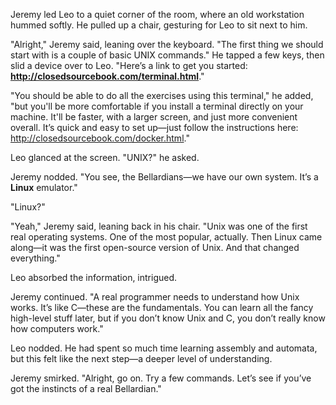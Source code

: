 

Jeremy led Leo to a quiet corner of the room, where an old workstation hummed softly. He pulled up a chair, gesturing for Leo to sit next to him.  

"Alright," Jeremy said, leaning over the keyboard. "The first thing we should start with is a couple of basic UNIX commands." He tapped a few keys, then slid a device over to Leo. "Here’s a link to get you started: **http://closedsourcebook.com/terminal.html**."

"You should be able to do all the exercises using this terminal," he added, "but you'll be more comfortable if you install a terminal directly on your machine. It'll be faster, with a larger screen, and just more convenient overall. It’s quick and easy to set up—just follow the instructions here: http://closedsourcebook.com/docker.html."

Leo glanced at the screen. "UNIX?" he asked.  

Jeremy nodded. "You see, the Bellardians—we have our own system. It’s a **Linux** emulator."  

"Linux?"  

"Yeah," Jeremy said, leaning back in his chair. "Unix was one of the first real operating systems. One of the most popular, actually. Then Linux came along—it was the first open-source version of Unix. And that changed everything."  

Leo absorbed the information, intrigued.  

Jeremy continued. "A real programmer needs to understand how Unix works. It’s like C—these are the fundamentals. You can learn all the fancy high-level stuff later, but if you don’t know Unix and C, you don’t really know how computers work."  

Leo nodded. He had spent so much time learning assembly and automata, but this felt like the next step—a deeper level of understanding.  

Jeremy smirked. "Alright, go on. Try a few commands. Let’s see if you’ve got the instincts of a real Bellardian."
